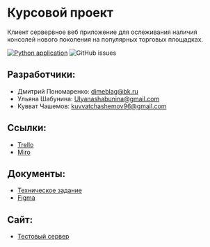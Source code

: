 # Курсовой проект

Клиент сервервное веб приложение для ослеживания наличия консолей нового поколения на популярных торговых площадках.

[![Python application](https://github.com/Team4-2-2/consoleCheck.frontend/actions/workflows/python-app.yml/badge.svg?branch=main)](https://github.com/Team4-2-2/consoleCheck.frontend/actions/workflows/python-app.yml)
![GitHub issues](https://img.shields.io/github/issues/Team4-2-2/consoleCheck.frontend)

## Разработчики:

+ Дмитрий Пономаренко: <dimeblag@bk.ru>
+ Ульяна Шабунина: <Ulyanashabunina@gmail.com>
+ Кувват Чашемов: <kuvvatchashemov96@gmail.com>
## Ссылки:
+ [Trello](https://trello.com/b/Ju8wlEyL/%D0%B3%D1%80%D1%83%D0%BF%D0%BF%D0%B0-4-2-2-%D0%BF%D1%80%D0%BE%D0%B5%D0%BA%D1%82-%D0%BF%D0%BE-%D1%82%D0%BF)
+ [Miro](https://miro.com/app/board/uXjVOKkC3Lk=/)
## Документы:
+ [Техническое задание](https://docs.google.com/document/d/1P21iZ_QjxxiUyzB6k5ZkgpgdNoJM0QJzOXb-4q8U2y8/edit#heading=h.cu4pdv9h7vzu)
+ [Figma](https://www.figma.com/file/RA5cZbid5lvd56mCNshUpM/%D0%A8%D0%B0%D0%B1%D0%BB%D0%BE%D0%BD-Ps5?node-id=0%3A1)
## Сайт:
+ [Тестовый сервер](https://team4-2-2.herokuapp.com/)
